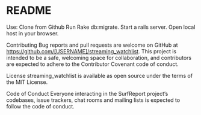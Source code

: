 # README

Use:
Clone from Github Run Rake db:migrate. Start a rails server. Open local host in your browser.

Contributing
Bug reports and pull requests are welcome on GitHub at https://github.com/[USERNAME]/streaming_watchlist. This project is intended to be a safe, welcoming space for collaboration, and contributors are expected to adhere to the Contributor Covenant code of conduct.

License
streaming_watchlist is available as open source under the terms of the MIT License.

Code of Conduct
Everyone interacting in the SurfReport project’s codebases, issue trackers, chat rooms and mailing lists is expected to follow the code of conduct.
